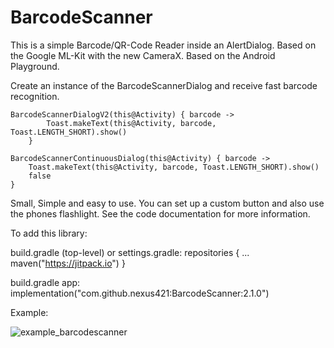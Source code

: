 # BarcodeScanner

This is a simple Barcode/QR-Code Reader inside an AlertDialog. Based on the Google ML-Kit with the new CameraX. Based on the Android Playground.

Create an instance of the BarcodeScannerDialog and receive fast barcode recognition.

    BarcodeScannerDialogV2(this@Activity) { barcode ->
            Toast.makeText(this@Activity, barcode, Toast.LENGTH_SHORT).show()
        }

    BarcodeScannerContinuousDialog(this@Activity) { barcode ->
        Toast.makeText(this@Activity, barcode, Toast.LENGTH_SHORT).show()
        false
    }

Small, Simple and easy to use. You can set up a custom button and also use the phones flashlight.
See the code documentation for more information.

To add this library:

build.gradle (top-level) or settings.gradle:
repositories {
...
maven("https://jitpack.io")
}

build.gradle app:
implementation("com.github.nexus421:BarcodeScanner:2.1.0")

Example:

![example_barcodescanner](https://github.com/nexus421/BarcodeScanner/assets/24206344/6bf903e4-7383-45e0-bf70-0f4e49882eaf)

